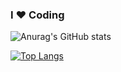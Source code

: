 ### I ❤️ Coding

<!--
**EneaAvdullai/EneaAvdullai** is a ✨ _special_ ✨ repository because its `README.md` (this file) appears on your GitHub profile.

Here are some ideas to get you started:

- 🔭 I’m currently working on ...
- 🌱 I’m currently learning ...
- 👯 I’m looking to collaborate on ...
- 🤔 I’m looking for help with ...
- 💬 Ask me about ...
- 📫 How to reach me: ...
- 😄 Pronouns: ...
- ⚡ Fun fact: ...
-->

![Anurag's GitHub stats](https://github-readme-stats.vercel.app/api?username=EneaAvdullai&count_private=true)

[![Top Langs](https://github-readme-stats.vercel.app/api/top-langs/?username=EneaAvdullai)](https://github.com/EneaAvdullai/github-readme-stats)
